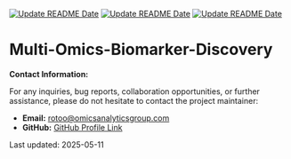 [![Update README Date](https://github.com/rayotoo/Multi-Omics-Biomarker-Discovery/actions/workflows/update_readme_date.yml/badge.svg)](https://github.com/rayotoo/Multi-Omics-Biomarker-Discovery/actions/workflows/update_readme_date.yml)
[![Update README Date](https://github.com/rayotoo/Multi-Omics-Biomarker-Discovery/actions/workflows/update_readme_date.yml/badge.svg?event=fork)](https://github.com/rayotoo/Multi-Omics-Biomarker-Discovery/actions/workflows/update_readme_date.yml)
[![Update README Date](https://github.com/rayotoo/Multi-Omics-Biomarker-Discovery/actions/workflows/update_readme_date.yml/badge.svg?event=issues)](https://github.com/rayotoo/Multi-Omics-Biomarker-Discovery/actions/workflows/update_readme_date.yml)
# Multi-Omics-Biomarker-Discovery
**Contact Information:**

For any inquiries, bug reports, collaboration opportunities, or further assistance, please do not hesitate to contact the project maintainer:

* **Email:** rotoo@omicsanalyticsgroup.com
* **GitHub:** [GitHub Profile Link](https://github.com/rayotoo)


Last updated: 2025-05-11
